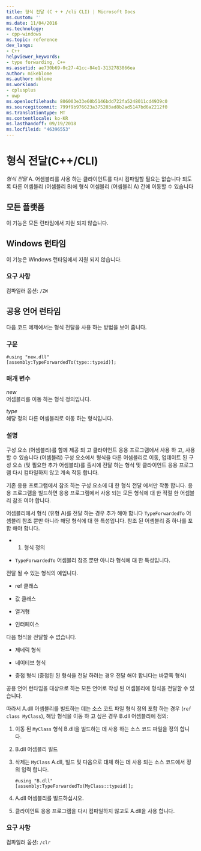 ```yaml
---
title: 형식 전달 (C + + /cli CLI) | Microsoft Docs
ms.custom: ''
ms.date: 11/04/2016
ms.technology:
- cpp-windows
ms.topic: reference
dev_langs:
- C++
helpviewer_keywords:
- type forwarding, C++
ms.assetid: ae730b69-0c27-41cc-84e1-3132783866ea
author: mikeblome
ms.author: mblome
ms.workload:
- cplusplus
- uwp
ms.openlocfilehash: 806003e33e60b5146bdd722fa5248011cd4939c0
ms.sourcegitcommit: 799f9b976623a375203ad8b2ad5147bd6a2212f0
ms.translationtype: MT
ms.contentlocale: ko-KR
ms.lasthandoff: 09/19/2018
ms.locfileid: "46396553"
---
```

# <a name="type-forwarding-ccli"></a>형식 전달(C++/CLI)

*형식 전달* A. 어셈블리를 사용 하는 클라이언트를 다시 컴파일할 필요는 없습니다 되도록 다른 어셈블리 (어셈블리 B)에 형식 어셈블리 (어셈블리 A) 간에 이동할 수 있습니다

## <a name="all-platforms"></a>모든 플랫폼

이 기능은 모든 런타임에서 지원 되지 않습니다.

## <a name="windows-runtime"></a>Windows 런타임

이 기능은 Windows 런타임에서 지원 되지 않습니다.

### <a name="requirements"></a>요구 사항

컴파일러 옵션: `/ZW`

## <a name="common-language-runtime"></a>공용 언어 런타임

다음 코드 예제에서는 형식 전달을 사용 하는 방법을 보여 줍니다.

### <a name="syntax"></a>구문

```
#using "new.dll"
[assembly:TypeForwardedTo(type::typeid)];
```

### <a name="parameters"></a>매개 변수

*new*<br/>
어셈블리를 이동 하는 형식 정의입니다.

*type*<br/>
해당 정의 다른 어셈블리로 이동 하는 형식입니다.

### <a name="remarks"></a>설명

구성 요소 (어셈블리)를 함께 제공 되 고 클라이언트 응용 프로그램에서 사용 하 고, 사용할 수 있습니다 (어셈블리) 구성 요소에서 형식을 다른 어셈블리로 이동, 업데이트 된 구성 요소 (및 필요한 추가 어셈블리)를 출시에 전달 하는 형식 및 클라이언트 응용 프로그램 다시 컴파일하지 않고 계속 작동 합니다.

기존 응용 프로그램에서 참조 하는 구성 요소에 대 한 형식 전달 에서만 작동 합니다. 응용 프로그램을 빌드하면 응용 프로그램에서 사용 되는 모든 형식에 대 한 적절 한 어셈블리 참조 여야 합니다.

어셈블리에서 형식 (유형 A)를 전달 하는 경우 추가 해야 합니다 `TypeForwardedTo` 어셈블리 참조 뿐만 아니라 해당 형식에 대 한 특성입니다. 참조 된 어셈블리 중 하나를 포함 해야 합니다.

- 1. 형식 정의

- `TypeForwardedTo` 어셈블리 참조 뿐만 아니라 형식에 대 한 특성입니다.

전달 될 수 있는 형식의 예입니다.

- ref 클래스

- 값 클래스

- 열거형

- 인터페이스

다음 형식을 전달할 수 없습니다.

- 제네릭 형식

- 네이티브 형식

- 중첩 형식 (중첩된 된 형식을 전달 하려는 경우 전달 해야 합니다는 바깥쪽 형식)

공용 언어 런타임을 대상으로 하는 모든 언어로 작성 된 어셈블리에 형식을 전달할 수 있습니다.

따라서 A.dll 어셈블리를 빌드하는 데는 소스 코드 파일 형식 정의 포함 하는 경우 (`ref class MyClass`), 해당 형식을 이동 하 고 싶은 경우 B.dll 어셈블리에 정의:

1. 이동 된 `MyClass` 형식 B.dll을 빌드하는 데 사용 하는 소스 코드 파일을 정의 합니다.

2. B.dll 어셈블리 빌드

3. 삭제는 `MyClass` A.dll, 빌드 및 다음으로 대체 하는 데 사용 되는 소스 코드에서 정의 입력 합니다.

    ```
    #using "B.dll"
    [assembly:TypeForwardedTo(MyClass::typeid)];
    ```

4. A.dll 어셈블리를 빌드하십시오.

5. 클라이언트 응용 프로그램을 다시 컴파일하지 않고도 A.dll을 사용 합니다.

### <a name="requirements"></a>요구 사항

컴파일러 옵션: `/clr`